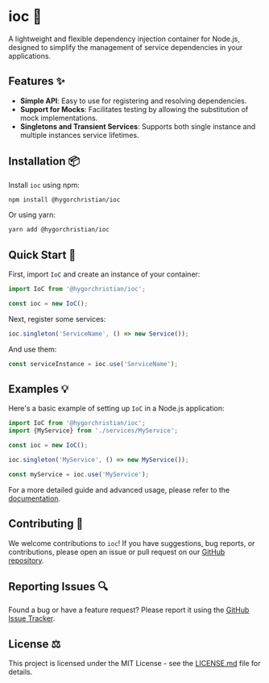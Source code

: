 # ioc :electric_plug:

A lightweight and flexible dependency injection container for Node.js, designed to simplify the management of service
dependencies in your applications.

## Features :sparkles:

- **Simple API**: Easy to use for registering and resolving dependencies.
- **Support for Mocks**: Facilitates testing by allowing the substitution of mock implementations.
- **Singletons and Transient Services**: Supports both single instance and multiple instances service lifetimes.

## Installation :package:

Install `ioc` using npm:

```bash
npm install @hygorchristian/ioc
```

Or using yarn:

```bash
yarn add @hygorchristian/ioc
```

## Quick Start :rocket:

First, import `IoC` and create an instance of your container:

```ts
import IoC from '@hygorchristian/ioc';

const ioc = new IoC();
```

Next, register some services:

```ts
ioc.singleton('ServiceName', () => new Service());
```

And use them:

```ts
const serviceInstance = ioc.use('ServiceName');
```

## Examples :bulb:

Here's a basic example of setting up `IoC` in a Node.js application:

```ts
import IoC from '@hygorchristian/ioc';
import {MyService} from './services/MyService';

const ioc = new IoC();

ioc.singleton('MyService', () => new MyService());

const myService = ioc.use('MyService');
```

For a more detailed guide and advanced usage, please refer to the [documentation]().

## Contributing :handshake:

We welcome contributions to `ioc`! If you have suggestions, bug reports, or contributions, please open an issue or pull
request on our [GitHub repository](https://github.com/hygorchristian/ioc).

## Reporting Issues :mag:

Found a bug or have a feature request? Please report it using
the [GitHub Issue Tracker](https://github.com/hygorchristian/ioc/issues).

## License :balance_scale:

This project is licensed under the MIT License - see the [LICENSE.md](LICENSE.md) file for details.
